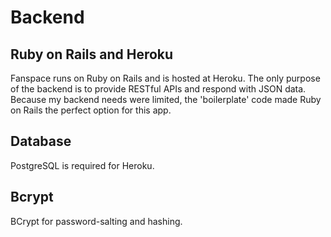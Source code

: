 # Backend

## Ruby on Rails and Heroku
Fanspace runs on Ruby on Rails and is hosted at Heroku. The only purpose of the backend is to provide RESTful APIs and respond with JSON data. Because my backend needs were limited, the 'boilerplate' code made Ruby on Rails the perfect option for this app. 

## Database

PostgreSQL is required for Heroku.

## Bcrypt

BCrypt for password-salting and hashing. 

